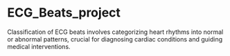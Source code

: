 # ECG_Beats_project
Classification of ECG beats involves categorizing heart rhythms into normal or abnormal patterns, crucial for diagnosing cardiac conditions and guiding medical interventions.
